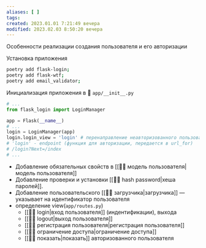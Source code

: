 ```yaml
---
aliases: [ ]
tags:
created: 2023.01.01 7:21:49 вечера
modified: 2023.02.03 8:50:20 вечера
---
```

[^#]:: 🇺🇸 [Flask-Login](https://flask-login.readthedocs.io/en/latest/index.html)
[^#]:: 🇷🇺 digitalocean [Добавление аутентификации в ваше приложение с помощью Flask-Login](https://www.digitalocean.com/community/tutorials/how-to-add-authentication-to-your-app-with-flask-login-ru)
[^#]:: 🇷🇺 [Мега-Учебник Flask, Часть 5: Пользовательские логины (издание 2018)](https://habr.com/ru/post/346346/)

Особенности реализации создания пользователя и его авторизации

Установка приложения

```Bash
poetry add flask-login;
poetry add flask-wtf;
poetry add email_validator;
```

Инициализация приложения в 📁 `app/__init__.py`

```python
# ...
from flask_login import LoginManager

app = Flask(__name__)
# ...
login = LoginManager(app)
login.login_view = 'login' # перенаправление неавторизованного пользователя
# 'login' - endpoint (функция для авторизации, передается в url_for)
# /login?Next=/index
# ...
```

- Добавление обязательных свойств в [[🧩👤 модель пользователя|модель пользователя]]
- Добавление проверки и установки [[🧩👤 hash password|хеша паролей]].
- Добавление пользовательского [[🧩👤 загрузчика|загрузчика]] — указывает на идентификатор пользователя
- определение view(`app/routes.py`)
	- [[🧩👤 login|вход пользователя]] (индентификации), выхода
	- [[🧩👤 logout|выход пользователя]]
	- [[🧩👤 регистрация пользователя|регистрация пользователя]]
	- [[🧩👤 ограничение доступа|ограничение доступа]]
	- [[🧩👤 показать|показать]] авторизованного пользователя
